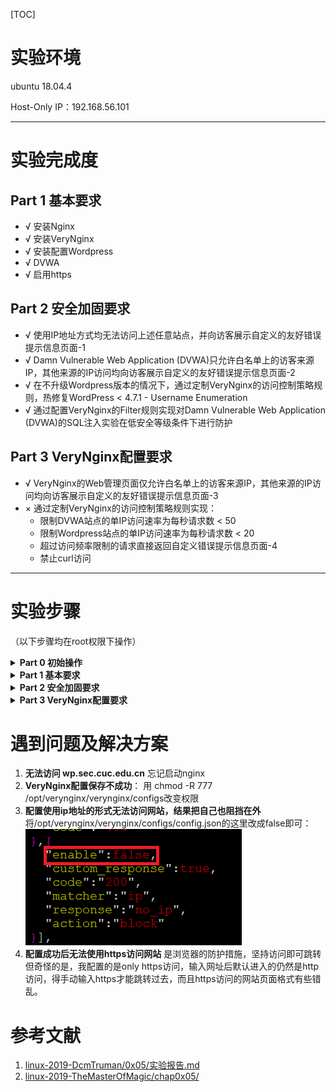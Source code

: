 [TOC]

# 实验环境

ubuntu 18.04.4

Host-Only IP：192.168.56.101

---

# 实验完成度

## Part 1 基本要求

* √ 安装Nginx
* √ 安装VeryNginx
* √ 安装配置Wordpress
* √ DVWA
* √ 启用https

## Part 2 安全加固要求
* √ 使用IP地址方式均无法访问上述任意站点，并向访客展示自定义的友好错误提示信息页面-1
* √ Damn Vulnerable Web Application (DVWA)只允许白名单上的访客来源IP，其他来源的IP访问均向访客展示自定义的友好错误提示信息页面-2
* √ 在不升级Wordpress版本的情况下，通过定制VeryNginx的访问控制策略规则，热修复WordPress < 4.7.1 - Username Enumeration
* √ 通过配置VeryNginx的Filter规则实现对Damn Vulnerable Web Application (DVWA)的SQL注入实验在低安全等级条件下进行防护

## Part 3 VeryNginx配置要求
* √ VeryNginx的Web管理页面仅允许白名单上的访客来源IP，其他来源的IP访问均向访客展示自定义的友好错误提示信息页面-3
* × 通过定制VeryNginx的访问控制策略规则实现：
  * 限制DVWA站点的单IP访问速率为每秒请求数 < 50
  *  限制Wordpress站点的单IP访问速率为每秒请求数 < 20
  *  超过访问频率限制的请求直接返回自定义错误提示信息页面-4
  * 禁止curl访问

---



# 实验步骤
（以下步骤均在root权限下操作）

<details>

**<summary>Part 0 初始操作</summary>**

配置本地host文件，路径在C:\Windows\System32\drivers\etc
![](./img/host.png)

</details>

<details>

**<summary>Part 1 基本要求</summary>**

## 一、基本要求

### 在一台主机（虚拟机）上同时配置[Nginx](http://nginx.org/)和[VeryNginx](https://github.com/alexazhou/VeryNginx)

- VeryNginx作为本次实验的Web App的反向代理服务器和WAF
- PHP-FPM进程的反向代理配置在nginx服务器上，VeryNginx服务器不直接配置Web站点服务

```bash
## 安装nginx
apt-get update
apt-get install nginx -y

## 安装verynginx
nginx -s stop
apt install -y libpcre3-dev libssl1.0-dev zlib1g-dev python3 unzip gcc make
wget https://github.com/alexazhou/VeryNginx/archive/master.zip
unzip master.zip		# 解压
cd VeryNginx-master/
sed -i "2s/nginx/www-data/" nginx.conf
python3 install.py install		# 安装
ln -s /opt/verynginx/openresty/nginx/sbin/nginx /usr/sbin/verynginx		# 创建软链接便于启动
verynginx -t	# 检查配置文件是否正确
verynginx		# 启动verynginx
```

安装成功

![](./img/enjoy.png)

![](./img/welcome.png)

![](./img/login.png)

![](./img/index2.png)

---

### 安装Wordpress

```bash
# WordPress需要用到数据库，所以我们要用mysql创建WordPress所需要的库
# 下载安装mysql和php7.2相关软件
apt install -y mysql-server php7.2-fpm php7.2-mysql php7.2-gd
# 安装完成后进入root用户
# mysql root 用户默认没有密码
mysql -u root -p
```

进入mysql后之后，创建WordPress使用的数据库
```sql
mysql> CREATE USER 'wordpress'@'localhost' IDENTIFIED BY 'wordpress';
mysql> CREATE DATABASE wordpress_db;
mysql> GRANT ALL ON wordpress_db.* TO 'wordpress'@'localhost';
```
![](./img/database.png)

```bash
# 指定WordPress目录
WP_PATH=/var/www/wordpress
# 创建该目录下的public文件夹
mkdir -p ${WP_PATH}/public/
# 修改该文件下的所有者为www-data
chown -R www-data:www-data ${WP_PATH}/public
# 下载并解压WorePress
wget https://wordpress.org/wordpress-4.7.zip
unzip wordpress-4.7.zip
# 将wordpress文件全部拷贝刚才的public中
cp -r wordpress/* ${WP_PATH}/public/
cd ${WP_PATH}/public/
# 拷贝配置文件
cp wp-config-sample.php wp-config.php
# 修改wp-config.php文件中的`database_name_here`,`username_here`和`password_here`字段为我们的数据库名称，用户名和密码。使wordpress能够访问mysql。

```
![](./img/copy.png)

```
sed -i s/database_name_here/wordpress_db/ wp-config.php
sed -i s/username_here/wordpress/ wp-config.php
sed -i s/password_here/wordpress/ wp-config.php
```
![](./img/set_name.png)

---

### 连接WordPress与Nginx

```bash
# 新建配置文件，设置端口8080和文件名wp.sec.cuc.edu.cn
WP_DOMAIN=wp.sec.cuc.edu.cn
WP_PORT=8080
tee /etc/nginx/sites-available/${WP_DOMAIN} << EOF
server {
    listen localhost:${WP_PORT};
    server_name ${WP_DOMAIN};

    root ${WP_PATH}/public;
    index index.php;

    location / {
        try_files \$uri \$uri/ /index.php?\$args;
    }

    location ~ \.php\$ {
        include snippets/fastcgi-php.conf;
        fastcgi_pass unix:/run/php/php7.2-fpm.sock;
    }
}
EOF
# 在sites-enabled中创建sites-available的软链接，并删除default
ln -s /etc/nginx/sites-available/${WP_DOMAIN} /etc/nginx/sites-enabled/
rm /etc/nginx/sites-enabled/default
# 启动nginx
nginx
```

---

### 配置VeryNginx访问wp.sec.cuc.edu.cn

添加Request Matcher

![](./img/add_rule1.png)

![](./img/add_rule2.png)

**添加Up Stream和Proxy Pass**：

![](./img/Up_Stream.png)

**页面加载成功**：

![](./img/WelcomePage.png)

初始化信息：

<img src="./img/SetInfo.png" style="zoom:67%;" />

基础网页：

![](./img/MyFirstSite.png)

![](./img/index.png)



---



### 安装Dvwa并配置VeryNginx

与WordPress步骤类似

```bash
# 指定目录，更改所有者
DVWA_PATH=/var/www/dvwa
mkdir -p ${DVWA_PATH}/public/
chown -R www-data:www-data ${DVWA_PATH}/public

# 下载解压
wget https://github.com/ethicalhack3r/DVWA/archive/master.zip
unzip master.zip
# 拷贝文件到/var/www/dvwa下
cp -r DVWA-master/* ${DVWA_PATH}/public/
cd ${DVWA_PATH}/public/
cp config/config.inc.php.dist config/config.inc.php
# 配置文件,8000端口
DVWA_DOMAIN=dvwa.sec.cuc.edu.cn
DVWA_PORT=8000
tee /etc/nginx/sites-available/${DVWA_DOMAIN} << EOF
server {
    listen localhost:${DVWA_PORT};
    server_name ${DVWA_DOMAIN};

    root ${DVWA_PATH}/public;
    index index.php;

    location / {
        try_files \$uri \$uri/ /index.php?\$args;
    }

    location ~ \.php\$ {
        include snippets/fastcgi-php.conf;
        fastcgi_pass unix:/run/php/php7.2-fpm.sock;
    }
}
EOF
# 设置软链接
ln -s /etc/nginx/sites-available/${DVWA_DOMAIN} /etc/nginx/sites-enabled/
# 重新载入配置
nginx -s reload
```

和之前的步骤类似：

![](./img/dvwa_matcher.png)

![](./img/dvwa_Up_Stream.png)

页面加载成功：

![](./img/dvwa_WelcomePage.png)



---



### WordPress启用HTTPS

使用OpenSSL生成自签名证书
```bash
openssl req -x509 -newkey rsa:4096 -nodes -subj "/C=CN/ST=Beijing/L=Beijing/O=CUC/OU=SEC/CN=wp.sec.cuc.edu.cn" -keyout key.pem -out cert.pem -days 365
```
得到key.pem与cert.pem. 将其放在/etc/nginx/目录下
```bash
mv cert.pem /etc/nginx/cert.pem
mv key.pem /etc/nginx/key.pem
```
修改VeryNginx目录下的配置文件nginx.conf, 将server块如下修改使其同时监听80端口与443端口且只在443端口开启HTTPS验证
```bash
server {
    listen 80;
    listen 443 ssl;
    ssl_certificate      /etc/nginx/cert.pem;
    ssl_certificate_key  /etc/nginx/key.pem;

    #this line shoud be include in every server block
    include /opt/verynginx/verynginx/nginx_conf/in_server_block.conf;

    location = / {
        root   html;
        index  index.html index.htm;
    }
}
```
使用verynginx -t确认配置文件正确
来到管理页面, 添加一条Scheme Lock，并保存。
![](./img/scheme_lock.png)

此时便能访问https://wp.sec.cuc.edu.cn了

![](./img/not_safe.png)
坚持访问网站：
![](./img/https.png)

</details>

<details>

**<summary>Part 2 安全加固要求</summary>**



## 二、安全加固

### 使用IP地址方式均无法访问上述任意站点，并向访客展示自定义的友好错误提示信息页面-1

添加`Matcher`规则

![](./img/ip.png)

添加`Response`相应

![](./img/no_ip.png)

添加`Filter`

![](./img/ip_filter.png)

此时以ip形式访问，会出现对应的提示并拒绝

![](./img/no_ip_page.png)

---



### Damn Vulnerable Web Application (DVWA)只允许白名单上的访客来源IP，其他来源的IP访问均向访客展示自定义的友好错误提示信息页面-2

上一步操作【我杀我自己】，把自己给踢出去了。

将/opt/verynginx/verynginx/configs/config.json的这里改成false即可：

![](./img/enable.png)

添加`Matcher`

![](./img/white_matcher.png)

添加`Response`

![](./img/white_reponse.png)

添加`Filter`

![](./img/white_filter.png)

在白名单的客户端访问

![](./img/white_list.png)

不在白名单的客户端访问

![](./img/not_white_list.png)

（特殊字符似乎显示有点问题）

---



### 在不升级Wordpress版本的情况下，通过定制VeryNginx的访问控制策略规则，热修复WordPress < 4.7.1 - Username Enumeration

添加`Matcher`

![](C:\Users\HP\Desktop\img\username_enumeration.png)

添加`Filter`,报错信息为404，无需添加response

![](C:\Users\HP\Desktop\img\404.png)

效果：

![](C:\Users\HP\Desktop\img\404_not_found.png)



---



### 通过配置VeryNginx的Filter规则实现对Damn Vulnerable Web Application (DVWA)的SQL注入实验在低安全等级条件下进行防护

我们可以只简单过滤一下提交参数（毕竟低等级）

![](./img/sql.png)

![](./img/sql_filter.png)

</details>

<details>

**<summary>Part 3 VeryNginx配置要求</summary>**


## 三、VERYNGINX配置要求

### VeryNginx的Web管理页面仅允许白名单上的访客来源IP，其他来源的IP访问均向访客展示自定义的友好错误提示信息页面-3

与其他两个类似

添加`Matcher`

![](./img/vn_match.png)

![](./img/white_vn_match.png)

添加`Response`

![](./img/vn_response.png)

添加`Filter`

![](./img/vn_filter.png)

白名单访问

![](./img/vn_white_list.png)

非白名单访问

![](./img/vn_not_white_list.png)



---



### 限制DVWA站点的单IP访问速率为每秒请求数 < 50, 限制Wordpress站点的单IP访问速率为每秒请求数 < 20, 超过访问频率限制的请求直接返回自定义错误提示信息页面-4

添加`Response`

![](./img/fre_response.png)

添加`Frequency Limit`

![](./img/frequency_limit.png)

进行压测，然而不知道是什么原因，并没有被限制，依旧跑通了，尚未解决。

![wrong_answer](./img/wrong_answer.png)

</details>

# 遇到问题及解决方案
1. **无法访问 wp.sec.cuc.edu.cn**
   忘记启动nginx
2. **VeryNginx配置保存不成功**：
    用 chmod -R 777 /opt/verynginx/verynginx/configs改变权限
3. **配置使用ip地址的形式无法访问网站，结果把自己也阻挡在外**
   将/opt/verynginx/verynginx/configs/config.json的这里改成false即可：
    ![](./img/enable.png)
4. **配置成功后无法使用https访问网站**
   是浏览器的防护措施，坚持访问即可跳转
   但奇怪的是，我配置的是only https访问，输入网址后默认进入的仍然是http访问，得手动输入https才能跳转过去，而且https访问的网站页面格式有些错乱。

# 参考文献

1. [linux-2019-DcmTruman/0x05/实验报告.md](https://github.com/CUCCS/linux-2019-DcmTruman/blob/0x05/0x05/实验报告.md)
2. [linux-2019-TheMasterOfMagic/chap0x05/](https://github.com/CUCCS/linux-2019-TheMasterOfMagic/tree/master/chap0x05)
